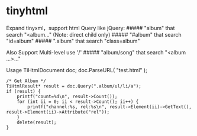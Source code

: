 tinyhtml
========

Expand tinyxml，support html
Query like jQuery:
     ##### "album" that search "<album..."  (Note: direct child only)
     ##### "#album" that search "id=album"
     ##### ".album" that search "class=album"
     
Also Support Multi-level use '/'
     ##### "album/song" that search "<album ...><song>...</song></album>"

Usage
    TiHtmlDocument doc;
    doc.ParseURL( "test.html" );

    /* Get Album */
    TiHtmlResult* result = doc.Query(".album/ul/li/a");
    if (result) {
        printf("count=%d\n", result->Count());
        for (int ii = 0; ii < result->Count(); ii++) {
            printf("channel:%s, rel:%s\n", result->Element(ii)->GetText(),  result->Element(ii)->Attribute("rel"));
        }
        delete(result);
    }
